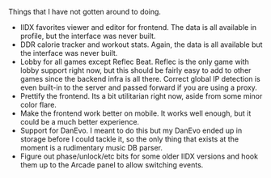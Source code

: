 Things that I have not gotten around to doing.

 - IIDX favorites viewer and editor for frontend. The data is all available in profile, but the interface was never built.
 - DDR calorie tracker and workout stats. Again, the data is all available but the interface was never built.
 - Lobby for all games except Reflec Beat. Reflec is the only game with lobby support right now, but this should be fairly easy to add to other games since the backend infra is all there. Correct global IP detection is even built-in to the server and passed forward if you are using a proxy.
 - Prettify the frontend. Its a bit utilitarian right now, aside from some minor color flare.
 - Make the frontend work better on mobile. It works well enough, but it could be a much better experience.
 - Support for DanEvo. I meant to do this but my DanEvo ended up in storage before I could tackle it, so the only thing that exists at the moment is a rudimentary music DB parser.
 - Figure out phase/unlock/etc bits for some older IIDX versions and hook them up to the Arcade panel to allow switching events.
